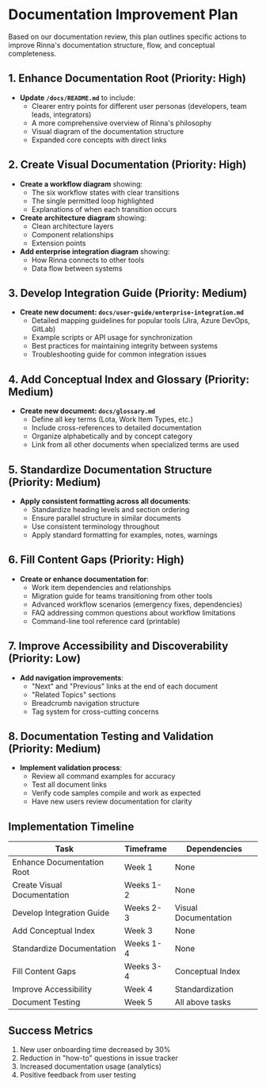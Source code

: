 <!-- Copyright (c) 2025 [Eric C. Mumford](https://github.com/heymumford) [@heymumford], Gemini Deep Research, Claude 3.7. -->

# Documentation Improvement Plan

Based on our documentation review, this plan outlines specific actions to improve Rinna's documentation structure, flow, and conceptual completeness.

## 1. Enhance Documentation Root (Priority: High)

- **Update `/docs/README.md`** to include:
  - Clearer entry points for different user personas (developers, team leads, integrators)
  - A more comprehensive overview of Rinna's philosophy
  - Visual diagram of the documentation structure
  - Expanded core concepts with direct links

## 2. Create Visual Documentation (Priority: High)

- **Create a workflow diagram** showing:
  - The six workflow states with clear transitions
  - The single permitted loop highlighted
  - Explanations of when each transition occurs
- **Create architecture diagram** showing:
  - Clean architecture layers
  - Component relationships
  - Extension points
- **Add enterprise integration diagram** showing:
  - How Rinna connects to other tools
  - Data flow between systems

## 3. Develop Integration Guide (Priority: Medium)

- **Create new document: `docs/user-guide/enterprise-integration.md`**
  - Detailed mapping guidelines for popular tools (Jira, Azure DevOps, GitLab)
  - Example scripts or API usage for synchronization
  - Best practices for maintaining integrity between systems
  - Troubleshooting guide for common integration issues

## 4. Add Conceptual Index and Glossary (Priority: Medium)

- **Create new document: `docs/glossary.md`**
  - Define all key terms (Lota, Work Item Types, etc.)
  - Include cross-references to detailed documentation
  - Organize alphabetically and by concept category
  - Link from all other documents when specialized terms are used

## 5. Standardize Documentation Structure (Priority: Medium)

- **Apply consistent formatting across all documents**:
  - Standardize heading levels and section ordering
  - Ensure parallel structure in similar documents
  - Use consistent terminology throughout
  - Apply standard formatting for examples, notes, warnings

## 6. Fill Content Gaps (Priority: High)

- **Create or enhance documentation for**:
  - Work item dependencies and relationships
  - Migration guide for teams transitioning from other tools
  - Advanced workflow scenarios (emergency fixes, dependencies)
  - FAQ addressing common questions about workflow limitations
  - Command-line tool reference card (printable)

## 7. Improve Accessibility and Discoverability (Priority: Low)

- **Add navigation improvements**:
  - "Next" and "Previous" links at the end of each document
  - "Related Topics" sections
  - Breadcrumb navigation structure
  - Tag system for cross-cutting concerns

## 8. Documentation Testing and Validation (Priority: Medium)

- **Implement validation process**:
  - Review all command examples for accuracy
  - Test all document links
  - Verify code samples compile and work as expected
  - Have new users review documentation for clarity

## Implementation Timeline

| Task | Timeframe | Dependencies |
|------|-----------|--------------|
| Enhance Documentation Root | Week 1 | None |
| Create Visual Documentation | Weeks 1-2 | None |
| Develop Integration Guide | Weeks 2-3 | Visual Documentation |
| Add Conceptual Index | Week 3 | None |
| Standardize Documentation | Weeks 1-4 | None |
| Fill Content Gaps | Weeks 3-4 | Conceptual Index |
| Improve Accessibility | Week 4 | Standardization |
| Document Testing | Week 5 | All above tasks |

## Success Metrics

1. New user onboarding time decreased by 30%
2. Reduction in "how-to" questions in issue tracker
3. Increased documentation usage (analytics)
4. Positive feedback from user testing
